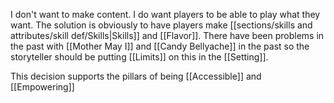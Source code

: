 I don't want to make content. I do want players to be able to play what they want. The solution is obviously to have players make [[sections/skills and attributes/skill def/Skills|Skills]] and [[Flavor]]. There have been problems in the past with [[Mother May I]] and [[Candy Bellyache]] in the past so the storyteller should be putting [[Limits]] on this in the [[Setting]].

This decision supports the pillars of being [[Accessible]] and [[Empowering]]